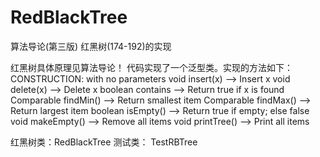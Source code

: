 # RedBlackTree
算法导论(第三版) 红黑树(174-192)的实现

红黑树具体原理见算法导论！
代码实现了一个泛型类。实现的方法如下：
CONSTRUCTION: with no parameters
void insert(x)			--> Insert x
void delete(x)			--> Delete x
boolean contains         --> Return true if x is found
Comparable findMin()		--> Return smallest item
Comparable findMax()		--> Return largest item
boolean isEmpty()		--> Return true if empty; else false
void makeEmpty()			--> Remove all items
void printTree()			--> Print all items

红黑树类：RedBlackTree
测试类：  TestRBTree
